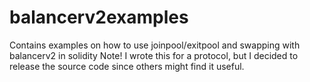 # balancerv2examples
Contains examples on how to use joinpool/exitpool and swapping with balancerv2 in solidity
Note! I wrote this for a protocol, but I decided to release the source code since others might find it useful.
